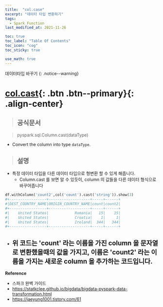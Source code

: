 ```yaml
---
title:  "col.case"
excerpt: "데이터 타입 변환하기"
tags:
  - Spark_Function
last_modified_at: 2021-11-26

toc: true
toc_label: "Table Of Contents"
toc_icon: "cog"
toc_sticky: true

use_math: true
---
```


데이터타입 바꾸기
{: .notice--warning}

# [col.cast](#link){: .btn .btn--primary}{: .align-center}

> ## 공식문서

> pyspark.sql.Column.cast(dataType)

- Convert the column into type `dataType`.

> ## 설명

- 특정 데이터 타입을 다른 데이터 타입으로 형변환 할 수 있게 해줍니다.
  - Column.cast 를 보면 알 수 있듯이, column 의 값들을 다른 데이터 형식으로 바꾸어줍니다


```python
df.withColumn('count2',col('count').cast('string')).show(3)
#+-----------------+-------------------+-----+------+
#|DEST_COUNTRY_NAME|ORIGIN_COUNTRY_NAME|count|count2|
#+-----------------+-------------------+-----+------+
#|    United States|            Romania|   15|    15|
#|    United States|            Croatia|    1|     1|
#|    United States|            Ireland|  344|   344|
#+-----------------+-------------------+-----+------+
```

- 위 코드는 'count' 라는 이름을 가진 column 을 문자열로 변환했을때의 값을 가지고, 이름은  'count2' 라는 이름을 가지는 새로운 column 을 추가하는 코드입니다.
  - 

**Reference**

- 스파크 완벽 가이드
- <https://statkclee.github.io/bigdata/bigdata-pyspark-data-transformation.html>
- <https://jaeyung1001.tistory.com/61>




